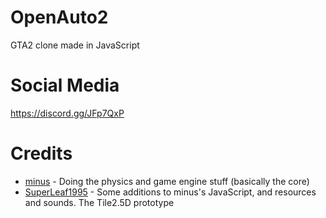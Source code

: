 # OpenAuto2
GTA2 clone made in JavaScript

# Social Media
https://discord.gg/JFp7QxP

# Credits
* [minus](https://github.com/minusyt23) - Doing the physics and game engine stuff (basically the core)
* [SuperLeaf1995](https://github.com/SuperLeaf1995) - Some additions to minus's JavaScript, and resources and sounds. The Tile2.5D prototype
